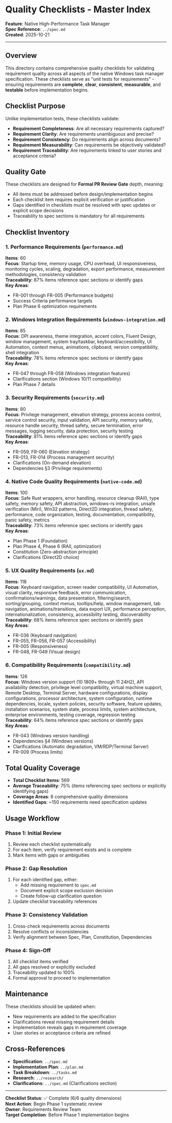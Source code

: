 # Quality Checklists - Master Index

**Feature**: Native High-Performance Task Manager  
**Spec Reference**: `../spec.md`  
**Created**: 2025-10-21

---

## Overview

This directory contains comprehensive quality checklists for validating requirement quality across all aspects of the native Windows task manager specification. These checklists serve as "unit tests for requirements" - ensuring requirements are **complete**, **clear**, **consistent**, **measurable**, and **testable** before implementation begins.

## Checklist Purpose

Unlike implementation tests, these checklists validate:
- **Requirement Completeness**: Are all necessary requirements captured?
- **Requirement Clarity**: Are requirements unambiguous and precise?
- **Requirement Consistency**: Do requirements align across documents?
- **Requirement Measurability**: Can requirements be objectively validated?
- **Requirement Traceability**: Are requirements linked to user stories and acceptance criteria?

## Quality Gate

These checklists are designed for **Formal PR Review Gate** depth, meaning:
- All items must be addressed before design/implementation begins
- Each checklist item requires explicit verification or justification
- Gaps identified in checklists must be resolved with spec updates or explicit scope decisions
- Traceability to spec sections is mandatory for all requirements

## Checklist Inventory

### 1. Performance Requirements (`performance.md`)
**Items**: 60  
**Focus**: Startup time, memory usage, CPU overhead, UI responsiveness, monitoring cycles, scaling, degradation, export performance, measurement methodologies, consistency validation  
**Traceability**: 87% items reference spec sections or identify gaps  
**Key Areas**:
- FR-001 through FR-005 (Performance budgets)
- Success Criteria performance targets
- Plan Phase 6 optimization requirements

### 2. Windows Integration Requirements (`windows-integration.md`)
**Items**: 85  
**Focus**: DPI awareness, theme integration, accent colors, Fluent Design, window management, system tray/taskbar, keyboard/accessibility, UI Automation, context menus, animations, clipboard, version compatibility, shell integration  
**Traceability**: 78% items reference spec sections or identify gaps  
**Key Areas**:
- FR-047 through FR-058 (Windows integration features)
- Clarifications section (Windows 10/11 compatibility)
- Plan Phase 7 details

### 3. Security Requirements (`security.md`)
**Items**: 80  
**Focus**: Privilege management, elevation strategy, process access control, service control security, input validation, API security, memory safety, resource handle security, thread safety, secure termination, error messages, logging security, data protection, security testing  
**Traceability**: 81% items reference spec sections or identify gaps  
**Key Areas**:
- FR-059, FR-060 (Elevation strategy)
- FR-013, FR-014 (Process management security)
- Clarifications (On-demand elevation)
- Dependencies §3 (Privilege requirements)

### 4. Native Code Quality Requirements (`native-code.md`)
**Items**: 100  
**Focus**: Safe Rust wrappers, error handling, resource cleanup (RAII), type safety, memory safety, API abstraction, windows-rs integration, unsafe verification (Miri), Win32 patterns, Direct2D integration, thread safety, performance, code organization, testing, documentation, compatibility, panic safety, metrics  
**Traceability**: 73% items reference spec sections or identify gaps  
**Key Areas**:
- Plan Phase 1 (Foundation)
- Plan Phase 4, Phase 6 (RAII, optimization)
- Constitution (Zero-abstraction principle)
- Clarifications (Direct2D choice)

### 5. UX Quality Requirements (`ux.md`)
**Items**: 118  
**Focus**: Keyboard navigation, screen reader compatibility, UI Automation, visual clarity, responsive feedback, error communication, confirmations/warnings, data presentation, filtering/search, sorting/grouping, context menus, tooltips/help, window management, tab navigation, animations/transitions, data export UX, performance perception, internationalization, consistency, accessibility testing, discoverability  
**Traceability**: 68% items reference spec sections or identify gaps  
**Key Areas**:
- FR-036 (Keyboard navigation)
- FR-055, FR-056, FR-057 (Accessibility)
- FR-005 (Responsiveness)
- FR-048, FR-049 (Visual design)

### 6. Compatibility Requirements (`compatibility.md`)
**Items**: 126  
**Focus**: Windows version support (10 1809+ through 11 24H2), API availability detection, privilege level compatibility, virtual machine support, Remote Desktop, Terminal Server, hardware configurations, display configurations, processor architecture, system configuration, runtime dependencies, locale, system policies, security software, feature updates, installation scenarios, system state, process limits, system architecture, enterprise environments, testing coverage, regression testing  
**Traceability**: 64% items reference spec sections or identify gaps  
**Key Areas**:
- FR-043 (Windows version handling)
- Dependencies §4 (Windows versions)
- Clarifications (Automatic degradation, VM/RDP/Terminal Server)
- FR-009 (Process limits)

## Total Quality Coverage

- **Total Checklist Items**: 569
- **Average Traceability**: 75% (items referencing spec sections or explicitly identifying gaps)
- **Coverage Areas**: 6 comprehensive quality dimensions
- **Identified Gaps**: ~150 requirements need specification updates

## Usage Workflow

### Phase 1: Initial Review
1. Review each checklist systematically
2. For each item, verify requirement exists and is complete
3. Mark items with gaps or ambiguities

### Phase 2: Gap Resolution
1. For each identified gap, either:
   - Add missing requirement to `spec.md`
   - Document explicit scope exclusion decision
   - Create follow-up clarification question
2. Update checklist traceability references

### Phase 3: Consistency Validation
1. Cross-check requirements across documents
2. Resolve conflicts or inconsistencies
3. Verify alignment between Spec, Plan, Constitution, Dependencies

### Phase 4: Sign-Off
1. All checklist items verified
2. All gaps resolved or explicitly excluded
3. Traceability updated to 100%
4. Formal approval to proceed to implementation

## Maintenance

These checklists should be updated when:
- New requirements are added to the specification
- Clarifications reveal missing requirement details
- Implementation reveals gaps in requirement coverage
- User stories or acceptance criteria are refined

## Cross-References

- **Specification**: `../spec.md`
- **Implementation Plan**: `../plan.md`
- **Task Breakdown**: `../tasks.md`
- **Research**: `../research/`
- **Clarifications**: `../spec.md` (Clarifications section)

---

**Checklist Status**: ✅ Complete (6/6 quality dimensions)  
**Next Action**: Begin Phase 1 systematic review  
**Owner**: Requirements Review Team  
**Target Completion**: Before Phase 1 implementation begins
